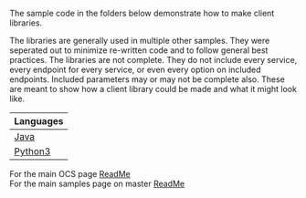 The sample code in the folders below demonstrate how to make client libraries.

The libraries are generally used in multiple other samples. They were seperated out to minimize re-written code and to follow general best practices. The libraries are not complete. They do not include every service, every endpoint for every service, or even every option on included endpoints. Included parameters may or may not be complete also. These are meant to show how a client library could be made and what it might look like.

| Languages                                          |
| -------------------------------------------------- |
| <a href="Java/ocs_sample_library_preview">Java</a> |
| <a href="Python3/">Python3</a>                     |

For the main OCS page [ReadMe](https://github.com/osisoft/OSI-Samples-OCS)  
For the main samples page on master [ReadMe](https://github.com/osisoft/OSI-Samples)

